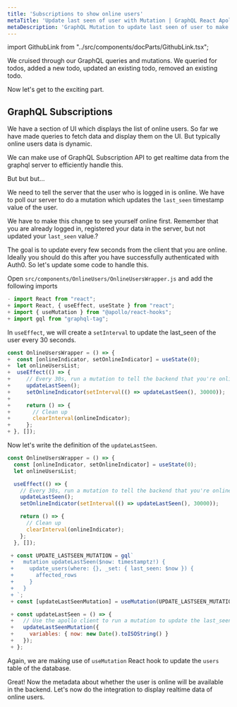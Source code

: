 ```yaml
---
title: 'Subscriptions to show online users'
metaTitle: 'Update last seen of user with Mutation | GraphQL React Apollo Hooks Tutorial'
metaDescription: 'GraphQL Mutation to update last seen of user to make them available online. Use setInterval to trigger mutation every few seconds '
---
```


import GithubLink from "../src/components/docParts/GithubLink.tsx";

We cruised through our GraphQL queries and mutations. We queried for todos, added a new todo, updated an existing todo, removed an existing todo.

Now let's get to the exciting part.

## GraphQL Subscriptions

We have a section of UI which displays the list of online users. So far we have made queries to fetch data and display them on the UI. But typically online users data is dynamic.

We can make use of GraphQL Subscription API to get realtime data from the graphql server to efficiently handle this.

But but but...

We need to tell the server that the user who is logged in is online. We have to poll our server to do a mutation which updates the `last_seen` timestamp value of the user.

We have to make this change to see yourself online first. Remember that you are already logged in, registered your data in the server, but not updated your `last_seen` value.?

The goal is to update every few seconds from the client that you are online. Ideally you should do this after you have successfully authenticated with Auth0. So let's update some code to handle this.

Open `src/components/OnlineUsers/OnlineUsersWrapper.js` and add the following imports

<GithubLink link="https://github.com/hasura/learn-graphql/blob/master/tutorials/frontend/react-apollo-hooks/app-final/src/components/OnlineUsers/OnlineUsersWrapper.js" text="src/components/OnlineUsers/OnlineUsersWrapper.js" />

```javascript
- import React from "react";
+ import React, { useEffect, useState } from "react";
+ import { useMutation } from "@apollo/react-hooks";
+ import gql from "graphql-tag";
```

In `useEffect`, we will create a `setInterval` to update the last_seen of the user every 30 seconds.

```javascript
const OnlineUsersWrapper = () => {
+  const [onlineIndicator, setOnlineIndicator] = useState(0);
+  let onlineUsersList;
+  useEffect(() => {
+     // Every 30s, run a mutation to tell the backend that you're online
+     updateLastSeen();
+     setOnlineIndicator(setInterval(() => updateLastSeen(), 30000));
+
+     return () => {
+       // Clean up
+       clearInterval(onlineIndicator);
+     };
+ }, []);
```

Now let's write the definition of the `updateLastSeen`.

```javascript
const OnlineUsersWrapper = () => {
  const [onlineIndicator, setOnlineIndicator] = useState(0);
  let onlineUsersList;

  useEffect(() => {
    // Every 30s, run a mutation to tell the backend that you're online
    updateLastSeen();
    setOnlineIndicator(setInterval(() => updateLastSeen(), 30000));

    return () => {
      // Clean up
      clearInterval(onlineIndicator);
    };
  }, []);

 + const UPDATE_LASTSEEN_MUTATION = gql`
 +   mutation updateLastSeen($now: timestamptz!) {
 +     update_users(where: {}, _set: { last_seen: $now }) {
 +       affected_rows
 +     }
 +   }
 + `;
 + const [updateLastSeenMutation] = useMutation(UPDATE_LASTSEEN_MUTATION);

 + const updateLastSeen = () => {
 +   // Use the apollo client to run a mutation to update the last_seen value
 +   updateLastSeenMutation({
 +     variables: { now: new Date().toISOString() }
 +   });
 + };
```

Again, we are making use of `useMutation` React hook to update the `users` table of the database.

Great! Now the metadata about whether the user is online will be available in the backend. Let's now do the integration to display realtime data of online users.
